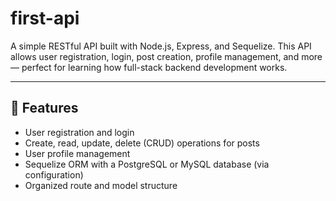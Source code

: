 # first-api

A simple RESTful API built with Node.js, Express, and Sequelize. This API allows user registration, login, post creation, profile management, and more — perfect for learning how full-stack backend development works.

---

## 🚀 Features

- User registration and login
- Create, read, update, delete (CRUD) operations for posts
- User profile management
- Sequelize ORM with a PostgreSQL or MySQL database (via configuration)
- Organized route and model structure

